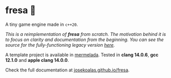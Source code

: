 # fresa :strawberry:

A tiny game engine made in `c++20`.

_This is a reimplementation of **fresa** from scratch. The motivation behind it is to focus on clarity and documentation from the beginning. You can see the source for the fully-functioning legacy version [here](https://github.com/josekoalas/fresa-legacy)._ 

A template project is available in [mermelada](https://github.com/josekoalas/mermelada). Tested in **clang 14.0.6**, **gcc 12.1.0** and **apple clang 14.0.0**.

Check the full documentation at [josekoalas.github.io/fresa](https://josekoalas.github.io/fresa).